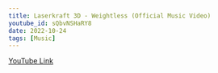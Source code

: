```yaml
---
title: Laserkraft 3D - Weightless (Official Music Video)
youtube_id: sQbvNSHaRY8
date: 2022-10-24
tags: [Music]
---
```



[YouTube Link](https://www.youtube.com/watch?v=sQbvNSHaRY8)

